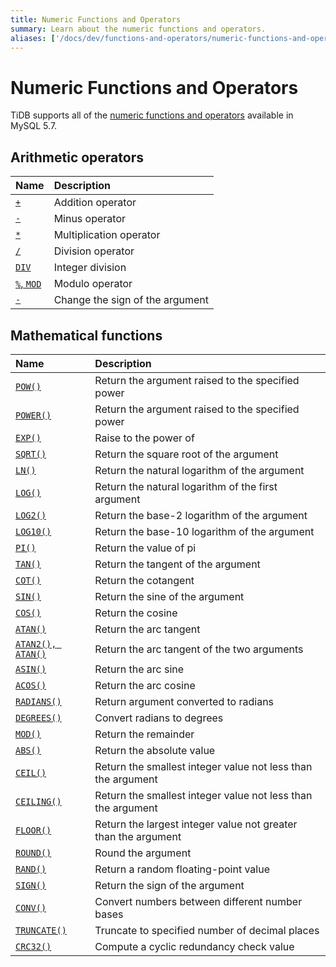 ```yaml
---
title: Numeric Functions and Operators
summary: Learn about the numeric functions and operators.
aliases: ['/docs/dev/functions-and-operators/numeric-functions-and-operators/','/docs/dev/reference/sql/functions-and-operators/numeric-functions-and-operators/']
---
```


# Numeric Functions and Operators

TiDB supports all of the [numeric functions and operators](https://dev.mysql.com/doc/refman/5.7/en/numeric-functions.html) available in MySQL 5.7.

## Arithmetic operators

| Name                                                                                        | Description                       |
|:----------------------------------------------------------------------------------------------|:----------------------------------|
| [`+`](https://dev.mysql.com/doc/refman/8.0/en/arithmetic-functions.html#operator_plus)        | Addition operator                 |
| [`-`](https://dev.mysql.com/doc/refman/8.0/en/arithmetic-functions.html#operator_minus)       | Minus operator                    |
| [`*`](https://dev.mysql.com/doc/refman/8.0/en/arithmetic-functions.html#operator_times)       | Multiplication operator           |
| [`/`](https://dev.mysql.com/doc/refman/8.0/en/arithmetic-functions.html#operator_divide)      | Division operator                 |
| [`DIV`](https://dev.mysql.com/doc/refman/8.0/en/arithmetic-functions.html#operator_div)       | Integer division                  |
| [`%`, `MOD`](https://dev.mysql.com/doc/refman/8.0/en/arithmetic-functions.html#operator_mod)  | Modulo operator                   |
| [`-`](https://dev.mysql.com/doc/refman/8.0/en/arithmetic-functions.html#operator_unary-minus) | Change the sign of the argument   |

## Mathematical functions

| Name                                                                                                      | Description                                                       |
|:----------------------------------------------------------------------------------------------------------|:------------------------------------------------------------------|
| [`POW()`](https://dev.mysql.com/doc/refman/8.0/en/mathematical-functions.html#function_pow)               | Return the argument raised to the specified power                 |
| [`POWER()`](https://dev.mysql.com/doc/refman/8.0/en/mathematical-functions.html#function_power)           | Return the argument raised to the specified power                 |
| [`EXP()`](https://dev.mysql.com/doc/refman/8.0/en/mathematical-functions.html#function_exp)               | Raise to the power of                                             |
| [`SQRT()`](https://dev.mysql.com/doc/refman/8.0/en/mathematical-functions.html#function_sqrt)             | Return the square root of the argument                            |
| [`LN()`](https://dev.mysql.com/doc/refman/8.0/en/mathematical-functions.html#function_ln)                 | Return the natural logarithm of the argument                      |
| [`LOG()`](https://dev.mysql.com/doc/refman/8.0/en/mathematical-functions.html#function_log)               | Return the natural logarithm of the first argument                |
| [`LOG2()`](https://dev.mysql.com/doc/refman/8.0/en/mathematical-functions.html#function_log2)             | Return the base-2 logarithm of the argument                       |
| [`LOG10()`](https://dev.mysql.com/doc/refman/8.0/en/mathematical-functions.html#function_log10)           | Return the base-10 logarithm of the argument                      |
| [`PI()`](https://dev.mysql.com/doc/refman/8.0/en/mathematical-functions.html#function_pi)                 | Return the value of pi                                            |
| [`TAN()`](https://dev.mysql.com/doc/refman/8.0/en/mathematical-functions.html#function_tan)               | Return the tangent of the argument                                |
| [`COT()`](https://dev.mysql.com/doc/refman/8.0/en/mathematical-functions.html#function_cot)               | Return the cotangent                                              |
| [`SIN()`](https://dev.mysql.com/doc/refman/8.0/en/mathematical-functions.html#function_sin)               | Return the sine of the argument                                   |
| [`COS()`](https://dev.mysql.com/doc/refman/8.0/en/mathematical-functions.html#function_cos)               | Return the cosine                                                 |
| [`ATAN()`](https://dev.mysql.com/doc/refman/8.0/en/mathematical-functions.html#function_atan)             | Return the arc tangent                                            |
| [`ATAN2(), ATAN()`](https://dev.mysql.com/doc/refman/8.0/en/mathematical-functions.html#function_atan2)   | Return the arc tangent of the two arguments                       |
| [`ASIN()`](https://dev.mysql.com/doc/refman/8.0/en/mathematical-functions.html#function_asin)             | Return the arc sine                                               |
| [`ACOS()`](https://dev.mysql.com/doc/refman/8.0/en/mathematical-functions.html#function_acos)             | Return the arc cosine                                             |
| [`RADIANS()`](https://dev.mysql.com/doc/refman/8.0/en/mathematical-functions.html#function_radians)       | Return argument converted to radians                              |
| [`DEGREES()`](https://dev.mysql.com/doc/refman/8.0/en/mathematical-functions.html#function_degrees)       | Convert radians to degrees                                        |
| [`MOD()`](https://dev.mysql.com/doc/refman/8.0/en/mathematical-functions.html#function_mod)               | Return the remainder                                              |
| [`ABS()`](https://dev.mysql.com/doc/refman/8.0/en/mathematical-functions.html#function_abs)               | Return the absolute value                                         |
| [`CEIL()`](https://dev.mysql.com/doc/refman/8.0/en/mathematical-functions.html#function_ceil)             | Return the smallest integer value not less than the argument      |
| [`CEILING()`](https://dev.mysql.com/doc/refman/8.0/en/mathematical-functions.html#function_ceiling)       | Return the smallest integer value not less than the argument      |
| [`FLOOR()`](https://dev.mysql.com/doc/refman/8.0/en/mathematical-functions.html#function_floor)           | Return the largest integer value not greater than the argument    |
| [`ROUND()`](https://dev.mysql.com/doc/refman/8.0/en/mathematical-functions.html#function_round)           | Round the argument                                                |
| [`RAND()`](https://dev.mysql.com/doc/refman/8.0/en/mathematical-functions.html#function_rand)             | Return a random floating-point value                              |
| [`SIGN()`](https://dev.mysql.com/doc/refman/8.0/en/mathematical-functions.html#function_sign)             | Return the sign of the argument                                   |
| [`CONV()`](https://dev.mysql.com/doc/refman/8.0/en/mathematical-functions.html#function_conv)             | Convert numbers between different number bases                    |
| [`TRUNCATE()`](https://dev.mysql.com/doc/refman/8.0/en/mathematical-functions.html#function_truncate)     | Truncate to specified number of decimal places                    |
| [`CRC32()`](https://dev.mysql.com/doc/refman/8.0/en/mathematical-functions.html#function_crc32)           | Compute a cyclic redundancy check value                           |
